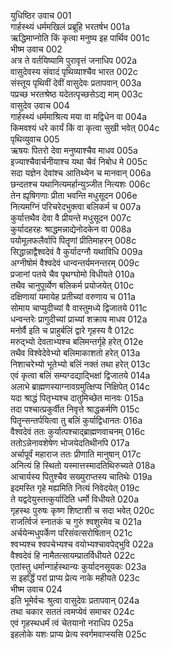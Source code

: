 युधिष्ठिर उवाच	001  
गार्हस्थ्यं धर्ममखिलं प्रब्रूहि भरतर्षभ	001a  
ऋद्धिमाप्नोति किं कृत्वा मनुष्य इह पार्थिव	001c  
भीष्म उवाच	002  
अत्र ते वर्तयिष्यामि पुरावृत्तं जनाधिप	002a  
वासुदेवस्य संवादं पृथिव्याश्चैव भारत	002c  
संस्तूय पृथिवीं देवीं वासुदेवः प्रतापवान्	003a  
पप्रच्छ भरतश्रेष्ठ यदेतत्पृच्छसेऽद्य माम्	003c  
वासुदेव उवाच	004  
गार्हस्थ्यं धर्ममाश्रित्य मया वा मद्विधेन वा	004a  
किमवश्यं धरे कार्यं किं वा कृत्वा सुखी भवेत्	004c  
पृथिव्युवाच	005  
ऋषयः पितरो देवा मनुष्याश्चैव माधव	005a  
इज्याश्चैवार्चनीयाश्च यथा चैवं निबोध मे	005c  
सदा यज्ञेन देवांश्च आतिथ्येन च मानवान्	006a  
छन्दतश्च यथानित्यमर्हान्युञ्जीत नित्यशः	006c  
तेन ह्यृषिगणाः प्रीता भवन्ति मधुसूदन	006e  
नित्यमग्निं परिचरेदभुक्त्वा बलिकर्म च	007a  
कुर्यात्तथैव देवा वै प्रीयन्ते मधुसूदन	007c  
कुर्यादहरहः श्राद्धमन्नाद्येनोदकेन वा	008a  
पयोमूलफलैर्वापि पितॄणां प्रीतिमाहरन्	008c  
सिद्धान्नाद्वैश्वदेवं वै कुर्यादग्नौ यथाविधि	009a  
अग्नीषोमं वैश्वदेवं धान्वन्तर्यमनन्तरम्	009c  
प्रजानां पतये चैव पृथग्घोमो विधीयते	010a  
तथैव चानुपूर्व्येण बलिकर्म प्रयोजयेत्	010c  
दक्षिणायां यमायेह प्रतीच्यां वरुणाय च	011a  
सोमाय चाप्युदीच्यां वै वास्तुमध्ये द्विजातये	011c  
धन्वन्तरेः प्रागुदीच्यां प्राच्यां शक्राय माधव	012a  
मनोर्वै इति च प्राहुर्बलिं द्वारे गृहस्य वै	012c  
मरुद्भ्यो देवताभ्यश्च बलिमन्तर्गृहे हरेत्	012e  
तथैव विश्वेदेवेभ्यो बलिमाकाशतो हरेत्	013a  
निशाचरेभ्यो भूतेभ्यो बलिं नक्तं तथा हरेत्	013c  
एवं कृत्वा बलिं सम्यग्दद्याद्भिक्षां द्विजातये	014a  
अलाभे ब्राह्मणस्याग्नावग्रमुत्क्षिप्य निक्षिपेत्	014c  
यदा श्राद्धं पितृभ्यश्च दातुमिच्छेत मानवः	015a  
तदा पश्चात्प्रकुर्वीत निवृत्ते श्राद्धकर्मणि	015c  
पितॄन्सन्तर्पयित्वा तु बलिं कुर्याद्विधानतः	016a  
वैश्वदेवं ततः कुर्यात्पश्चाद्ब्राह्मणवाचनम्	016c  
ततोऽन्नेनावशेषेण भोजयेदतिथीनपि	017a  
अर्चापूर्वं महाराज ततः प्रीणाति मानुषान्	017c  
अनित्यं हि स्थितो यस्मात्तस्मादतिथिरुच्यते	018a  
आचार्यस्य पितुश्चैव सख्युराप्तस्य चातिथेः	019a  
इदमस्ति गृहे मह्यमिति नित्यं निवेदयेत्	019c  
ते यद्वदेयुस्तत्कुर्यादिति धर्मो विधीयते	020a  
गृहस्थः पुरुषः कृष्ण शिष्टाशी च सदा भवेत्	020c  
राजर्त्विजं स्नातकं च गुरुं श्वशुरमेव च	021a  
अर्चयेन्मधुपर्केण परिसंवत्सरोषितान्	021c  
श्वभ्यश्च श्वपचेभ्यश्च वयोभ्यश्चावपेद्भुवि	022a  
वैश्वदेवं हि नामैतत्सायम्प्रातर्विधीयते	022c  
एतांस्तु धर्मान्गार्हस्थान्यः कुर्यादनसूयकः	023a  
स इहर्द्धिं परां प्राप्य प्रेत्य नाके महीयते	023c  
भीष्म उवाच	024  
इति भूमेर्वचः श्रुत्वा वासुदेवः प्रतापवान्	024a  
तथा चकार सततं त्वमप्येवं समाचर	024c  
एवं गृहस्थधर्मं त्वं चेतयानो नराधिप	025a  
इहलोके यशः प्राप्य प्रेत्य स्वर्गमवाप्स्यसि	025c  
